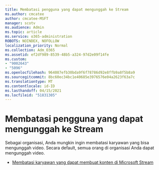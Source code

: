 ```yaml
---
title: Membatasi pengguna yang dapat mengunggah ke Stream
ms.author: cmcatee
author: cmcatee-MSFT
manager: scotv
ms.audience: Admin
ms.topic: article
ms.service: o365-administration
ROBOTS: NOINDEX, NOFOLLOW
localization_priority: Normal
ms.collection: Adm_O365
ms.assetid: ef2df989-8539-48b5-a324-97d2e09f14fe
ms.custom:
- "9002643"
- "5096"
ms.openlocfilehash: 964087efb30bda9f6f78786d92e8ffb9a8f5b8a9
ms.sourcegitcommit: 8bc60ec34bc1e40685e3976576e04a2623f63a7c
ms.translationtype: MT
ms.contentlocale: id-ID
ms.lasthandoff: 04/15/2021
ms.locfileid: "51831305"
---
```

# <a name="restrict-users-who-can-upload-to-stream"></a>Membatasi pengguna yang dapat mengunggah ke Stream

Sebagai organisasi, Anda mungkin ingin membatasi karyawan yang bisa mengunggah video. Secara default, semua orang di organisasi Anda dapat mengunggah video.

- [Membatasi karyawan yang dapat membuat konten di Microsoft Stream](https://docs.microsoft.com/stream/restrict-uploaders)
